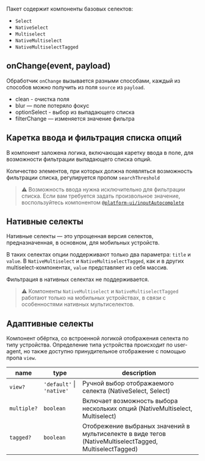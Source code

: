 Пакет содержит компоненты базовых селектов:
 - `Select`
 - `NativeSelect`
 - `Multiselect`
 - `NativeMultiselect`
 - `NativeMultiselectTagged`

## onChange(event, payload)
Обработчик `onChange` вызывается разными способами, каждый из способов можно получить из поля `source` из `payload`.
- clean - очистка поля
- blur — поле потеряло фокус
- optionSelect - выбор из выпадающего списка
- filterChange — изменяется значение фильтра


## Каретка ввода и фильтрация списка опций

В компонент заложена логика, включающая каретку ввода в поле, для возможности фильтрации выпадающего списка опций.

Количество элементов, при которых должна появляться возможность фильтрации списка, регулируется пропом `searchThreshold`

> ⚠️ Возможность ввода нужна исключительно для фильтрации списка.
Если вам требуется задать произвольное значение, воспользуйтесь компонентом [`@platform-ui/inputAutocomplete`](/?selectedKind=%40platform-ui%2FinputAutocomplete&selectedStory=По%20умолчанию)

## Нативные селекты

Нативные селекты — это упрощенная версия селектов, предназначенная, в основном,
для мобильных устройств.

В таких селектах опции поддерживают только два параметра:
`title` и `value`. В `NativeMultiselect` и `NativeMultiselectTagged`, как и в других
multiselect-компонентах, `value` представляет из себя массив.

Фильтрация в нативных селектах не поддерживается.

> ⚠️ Компоненты `NativeMultiselect` и `NativeMultiselectTagged` работают только
на мобильных устройствах, в связи с особенностями нативных мультиселектов.

## Адаптивные селекты

Компонент обёртка, со встроенной логикой отображения селекта по типу устройства.
Определение типа устройства происходит по user-agent, но также доступно принудительное отображение с помощью пропа `view`.

| name | type | description |
|---|---|---|
| `view?` | `'default'` &#124; `'native'` | Ручной выбор отображаемого селекта (NativeSelect, Select) |
| `multiple?` | `boolean` | Включает возможность выбора нескольких опций (NativeMultiselect, Multiselect) |
| `tagged?` | `boolean` | Отобрежение выбраных значений в мультиселекте в виде тегов (NativeMultiselectTagged, MultiselectTagged) |
